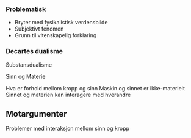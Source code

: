 
### Problematisk

- Bryter med fysikalistisk verdensbilde
- Subjektivt fenomen
- Grunn til vitenskapelig forklaring

### Decartes dualisme

Substansdualisme

Sinn og Materie

Hva er forhold mellom kropp og sinn
Maskin og sinnet er ikke-materielt
Sinnet og materien kan interagere med hverandre


## Motargumenter

Problemer med interaksjon mellom sinn og kropp


